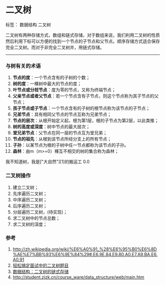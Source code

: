 二叉树
===

标签： 数据结构 二叉树

二叉树有两种存储方式，数组和链式存储，对于数组来说，我们利用二叉树的性质然后利用下标可以方便的找到一个节点的子节点和父节点。顺序存储方式适合保存完全二叉树。而对于非完全二叉树并，用链式存储。

---
### 与树有关的术语

 1. **节点的度**：一个节点含有的子树的个数； 
 2. **树的度**：一棵树中最大的节点的度； 
 3. **叶节点或分枝节点**：度为零的节点，又称为终端节点；
 4. **父亲节点或者父节点**：若一个节点含有子节点，则这个节点称为其子节点的父节点；
 5. **孩子节点或子节点**：一个节点含有的子树的根节点称为该节点的子节点；
 6. **兄弟节点**：具有相同父节点的节点互称为兄弟节点；
 7. **节点的层次**：从根开始定义起，根为第1层，根的子节点为第2层，以此类推；
 8. **树的高度或深度**：树中节点的最大层次；
 9. **堂兄弟节点**：父节点在同一层的节点互为堂兄弟；
 10. **节点的祖先**：从根到该节点所经分支上的所有节点；
 11. **子孙**：以某节点为根的子树中任一节点都称为该节点的子孙。
 12. **森林**：由m（m>=0）棵互不相交的树的集合称为森林；

我不知道树，我是["大自然"][1]的搬运工 0.0

### 二叉树操作

 1. 建立二叉树； 
 2. 先序遍历二叉树； 
 3. 中序遍历二叉树； 
 4. 后序遍历二叉树； 
 5. 分层遍历二叉树，(待实现)； 
 6. 求二叉树中的节点总数；
 7. 求二叉树的深度； 
  
### 参考

  1. http://zh.wikipedia.org/wiki/%E6%A0%91_%28%E6%95%B0%E6%8D%AE%E7%BB%93%E6%9E%84%29#.E6.9E.84.E9.80.A0.E7.A9.BA.E6.A0.91
  2. [轻松搞定面试中的二叉树题目](http://blog.csdn.net/luckyxiaoqiang/article/details/7518888#topic1)
  3. [数据结构：二叉树的链式存储](http://www.cnblogs.com/MrSaver/p/6059918.html)
  4. http://student.zjzk.cn/course_ware/data_structure/web/main.htm